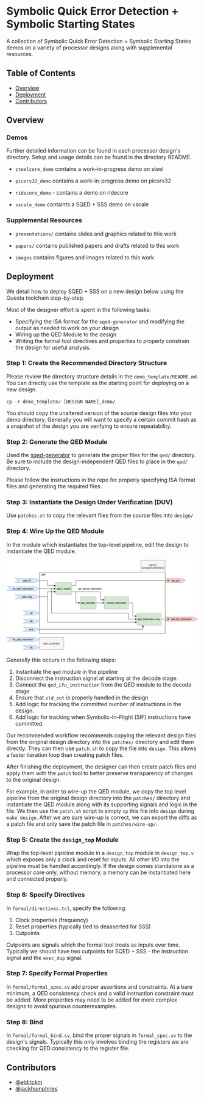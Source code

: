 # Symbolic Quick Error Detection + Symbolic Starting States

A collection of Symbolic Quick Error Detection + Symbolic Starting States
demos on a variety of processor designs along with supplemental resources.

## Table of Contents

- [Overview](#overview)
- [Deployment](#deployment)
- [Contributors](#contributors)


## Overview

### Demos

Further detailed information can be found in each processor design's directory.
Setup and usage details can be found in the directory README.

- `steelcore_demo` contains a work-in-progress demo on steel

- `picorv32_demo` contains a work-in-progress demo on picorv32

- `ridecore_demo` - contains a demo on ridecore

- `vscale_demo` containts a SQED + SSS demo on vscale

### Supplemental Resources

- `presentations/` contains slides and graphics related to this work

- `papers/` contains published papers and drafts related to this work

- `images` contains figures and images related to this work


## Deployment

We detail how to deploy SQED + SSS on a new design below using the Questa
toolchain step-by-step.

Most of the designer effort is spent in the following tasks:
- Specifying the ISA format for the `sqed-generator` and modifying the output
  as needed to work on your design
- Wiring up the QED Module to the design
- Writing the formal tool directives and properties to properly constrain
  the design for useful analysis.

### Step 1: Create the Recommended Directory Structure
Please review the directory structure details in the `demo_template/README.md`.
You can directly use the template as the starting point for deploying on a new
design.

`cp -r demo_template/ [DESIGN NAME]_demo/`

You should copy the unaltered version of the source design files into your
demo directory. Generally you will want to specify a certain commit hash
as a snapshot of the design you are verifying to ensure repeatability.

### Step 2: Generate the QED Module
Used the [sqed-generator](https://github.com/upscale-project/sqed-generator)
to generate the proper files for the `qed/` directory. Be sure to include
the design-independent QED files to place in the `qed/` directory.

Please follow the instructions in the repo for properly specifying ISA
format files and generating the required files.

### Step 3: Instantiate the Design Under Verification (DUV)
Use `patches.sh` to copy the relevant files from the source files into
`design/`

### Step 4: Wire Up the QED Module
In the module which instantiates the top-level pipeline, edit the design
to instantiate the QED module.

![QED Module Block Diagram](images/qed_module_diagram.png)

Generally this occurs in the following steps:

1. Instantiate the `qed` module in the pipeline
2. Disconnect the instruction signal at starting at the decode stage.
3. Connect the `qed_ifu_instruction` from the QED module to the decode stage
4. Ensure that `vld_out` is properly handled in the design
5. Add logic for tracking the committed number of instructions in the design.
6. Add logic for tracking when Symbolic-In-Flight (SIF) instructions have
   committed.

Our recommended workflow recommends copying the relevant design files from the
original design directory into the `patches/` directory and edit them directly.
They can then use `patch.sh` to copy the file into `design`.
This allows a faster iteration loop than creating patch files.

After finishing the deployment, the designer can then create patch files
and apply them with the `patch` tool to better preserve transparency of
changes to the original design.

For example, in order to wire-up the QED module, we copy the top level pipeline
from the original design directory into the `patches/` directory and
instantiate the QED module along with its supporting signals and logic in the
file. We then use the `patch.sh` script to simply `cp` this file into `design`
during `make design`. After we are sure wire-up is correct, we can export
the diffs as a patch file and only save the patch file in `patches/wire-up/`.

### Step 5: Create the `design_top` Module
Wrap the top-level pipeline module in a `design_top` module in `design_top.v`
which exposes only a clock and reset for inputs. All other I/O into the
pipeline must be handled accordingly. If the design comes standalone as a
processor core only, without memory, a memory can be instantiated here and
connected properly.

### Step 6: Specify Directives
In `formal/directives.tcl`, specify the following:

1. Clock properties (frequency)
2. Reset properties (typically tied to deasserted for SSS)
3. Cutpoints

Cutpoints are signals which the formal tool treats as inputs over time.
Typically we should have two cutpoints for SQED + SSS - 
the instruction signal and the `exec_dup` signal.

### Step 7: Specify Formal Properties
In `formal/formal_spec.sv` add proper assertions and constraints.
At a bare minimum, a QED consistency check and a valid instruction constraint
must be added. More properties may need to be added for more complex designs
to avoid spurious counterexamples.

### Step 8: Bind 
In `formal/formal_bind.sv`, bind the proper signals in `formal_spec.sv`
to the design's signals. Typically this only involves binding the registers we
are checking for QED consistency to the register file.

## Contributors

- [@eldrickm](https://github.com/eldrickm)
- [@jackhumphries](https://github.com/jackhumphries)
